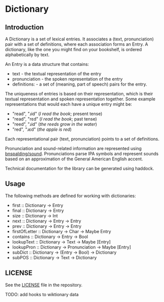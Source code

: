 # Dictionary

## Introduction
A Dictionary is a set of lexical entries. It associates a (text, pronunciation)
pair with a set of definitions, where each association forms an Entry. A
dictionary, like the one you might find on your bookshelf, is ordered
alphabetically by text.

An Entry is a data structure that contains:

- text - the textual representation of the entry
- pronunciation - the spoken representation of the entry
- definitions: - a set of (meaning, part of speech) pairs for the entry.

The uniqueness of entries is based on their representation, which is their
textual representation and spoken representation together. Some example
representations that would each have a unique entry might be:

- "read", "ɹid" (_I read the book_; present tense)
- "read", "rɛd" (_I read the book_; past tense)
- "reed", "ɹid" (_the reeds grow in the water_)
- "red",  "ɹɛd" (_the apple is red_)

Each representational pair (text, pronunciation) points to a set of definitions.

Pronunciation and sound-related information are represented using
[bnspalding/sound](https://github.com/bnspalding/sound). Pronunciations parse
IPA symbols and represent sounds based on an approximation of the General 
American English accent.

Technical documentation for the library can be generated using haddock.

## Usage

The following methods are defined for working with dictionaries:

- first :: Dictionary -> Entry
- final :: Dictionary -> Entry
- size :: Dictionary -> Int
- next :: Dictionary -> Entry -> Entry
- prev :: Dictionary -> Entry -> Entry
- firstOfLetter :: Dictionary -> Char -> Maybe Entry
- contains :: Dictionary -> Entry -> Bool
- lookupText :: Dictionary -> Text -> Maybe [Entry]
- lookupPron :: Dictionary -> Pronunciation -> Maybe [Entry]
- subDict :: Dictionary -> (Entry -> Bool) -> Dictionary
- subPOS :: Dictionary -> Text -> Dictionary

## LICENSE

See the [LICENSE](https://github.com/bnspalding/dictionary/blob/master/LICENSE)
file in the repository.

TODO: add hooks to wiktionary data

